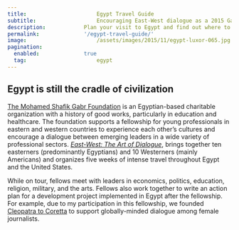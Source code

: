 ```yaml
---
title:						Egypt Travel Guide
subtitle:					Encouraging East-West dialogue as a 2015 Gabr Fellow
description:			Plan your visit to Egypt and find out where to go and what to do in Egypt. Read about itineraries, activities, places to stay and travel essentials.
permalink: 				'/egypt-travel-guide/'
image:						/assets/images/2015/11/egypt-luxor-065.jpg
pagination: 
  enabled: 				true
  tag: 						egypt
---
```


## Egypt is still the cradle of civilization 

[The Mohamed Shafik Gabr Foundation](https://www.msgabrfoundation.org/) is an Egyptian-based charitable organization with a history of good works, particularly in education and healthcare. The foundation supports a fellowship for young professionals in eastern and western countries to experience each other’s cultures and encourage a dialogue between emerging leaders in a wide variety of professional sectors. *[East-West: The Art of Dialogue](https://eastwestdialogue.org/)*, brings together ten easterners (predominantly Egyptians) and 10 Westerners (mainly Americans) and organizes five weeks of intense travel throughout Egypt and the United States. 

While on tour, fellows meet with leaders in economics, politics, education, religion, military, and the arts. Fellows also work together to write an action plan for a development project implemented in Egypt after the fellowship. For example, due to my participation in this fellowship, we founded [Cleopatra to Coretta](https://www.cleopatratocoretta.org/) to support globally-minded dialogue among female journalists.